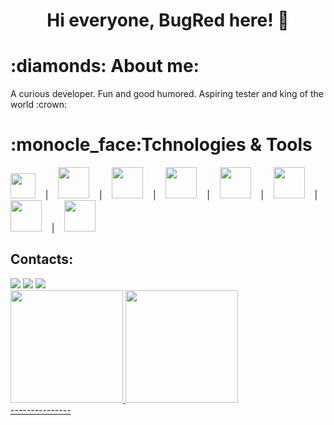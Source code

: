 <h1 align="center"> Hi everyone, BugRed here! 👋 </h1>

<h1 align="left">:diamonds: About me: </h1>

<p>A curious developer. Fun and good humored. Aspiring tester and king of the world :crown:</p>

<h1>:monocle_face:Tchnologies & Tools</h1>

<div style="display: inline">    
<img loading="lazy" src="https://cdn.jsdelivr.net/gh/devicons/devicon/icons/git/git-original.svg" width="40" height="40"/>
&nbsp;&nbsp;&nbsp;|&nbsp;&nbsp;&nbsp;
<img loading="lazy" src="https://cdn.jsdelivr.net/gh/devicons/devicon/icons/java/java-original-wordmark.svg" width="50" height="50"/>
&nbsp;&nbsp;&nbsp;|&nbsp;&nbsp;&nbsp;
<img loading="lazy" src="https://cdn.jsdelivr.net/gh/devicons/devicon/icons/javascript/javascript-original.svg" width="50" height="50"/>
&nbsp;&nbsp;&nbsp;|&nbsp;&nbsp;&nbsp;
<img loading="lazy" src="https://cdn.jsdelivr.net/gh/devicons/devicon/icons/docker/docker-original.svg" width="50" height="50"/>
&nbsp;&nbsp;&nbsp;|&nbsp;&nbsp;&nbsp;
<img loading="lazy" src="https://cdn.jsdelivr.net/gh/devicons/devicon/icons/postgresql/postgresql-original.svg" width="50" height="50"/>
&nbsp;&nbsp;&nbsp;|&nbsp;&nbsp;&nbsp;
<img loading="lazy" src="https://cdn.jsdelivr.net/gh/devicons/devicon/icons/figma/figma-original.svg" width="50" height="50"/>
&nbsp;&nbsp;&nbsp;|&nbsp;&nbsp;&nbsp;
<img loading="lazy" src="https://cdn.jsdelivr.net/gh/devicons/devicon/icons/html5/html5-original-wordmark.svg" width="50" height="50"/>
&nbsp;&nbsp;&nbsp;|&nbsp;&nbsp;&nbsp;
<img loading="lazy" src="https://cdn.jsdelivr.net/gh/devicons/devicon/icons/css3/css3-original.svg" width="50" height="50"/>
</div>


## Contacts:

<div>
<a href="https://instagram.com/tantofazdjow" target="_blank"><img loading="lazy" src="https://img.shields.io/badge/-Instagram-%23E4405F?style=for-the-badge&logo=instagram&logoColor=white" target="_blank"></a>
<a href = "mailto:work.adrian.rodrigues@gmail.com"><img loading="lazy" src="https://img.shields.io/badge/Gmail-D14836?style=for-the-badge&logo=gmail&logoColor=white" target="_blank"></a>
<a href="https://www.linkedin.com/in/adriano-rodrigues-backend/" target="_blank"><img loading="lazy" src="https://img.shields.io/badge/-LinkedIn-%230077B5?style=for-the-badge&logo=linkedin&logoColor=white" target="_blank"></a>   
</div>

<div>
<a href="https://github.com/BugRed">
<img loading="lazy" height="180em" src="https://github-readme-stats.vercel.app/api/top-langs/?username=BugRed&layout=compact&langs_count=7&theme=dracula"/>
<img loading="lazy" height="180em" src="https://github-readme-stats.vercel.app/api?username=BugRed&show_icons=true&theme=dracula&include_all_commits=true&count_private=true"/>
</div>
---------------